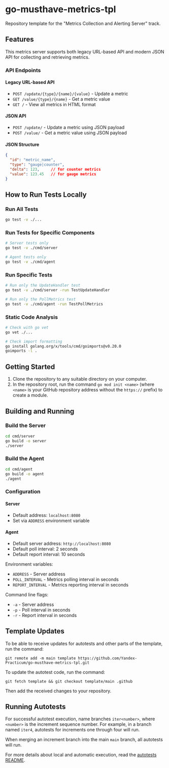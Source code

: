 # go-musthave-metrics-tpl

Repository template for the "Metrics Collection and Alerting Server" track.

## Features

This metrics server supports both legacy URL-based API and modern JSON API for collecting and retrieving metrics.

### API Endpoints

#### Legacy URL-based API
- `POST /update/{type}/{name}/{value}` - Update a metric
- `GET /value/{type}/{name}` - Get a metric value
- `GET /` - View all metrics in HTML format

#### JSON API
- `POST /update/` - Update a metric using JSON payload
- `POST /value/` - Get a metric value using JSON payload

#### JSON Structure
```json
{
  "id": "metric_name",
  "type": "gauge|counter", 
  "delta": 123,     // for counter metrics
  "value": 123.45   // for gauge metrics
}
```

## How to Run Tests Locally

### Run All Tests
```bash
go test -v ./...
```

### Run Tests for Specific Components
```bash
# Server tests only
go test -v ./cmd/server

# Agent tests only
go test -v ./cmd/agent
```

### Run Specific Tests
```bash
# Run only the UpdateHandler test
go test -v ./cmd/server -run TestUpdateHandler

# Run only the PollMetrics test
go test -v ./cmd/agent -run TestPollMetrics
```

### Static Code Analysis
```bash
# Check with go vet
go vet ./...

# Check import formatting
go install golang.org/x/tools/cmd/goimports@v0.20.0
goimports -l .
```

## Getting Started

1. Clone the repository to any suitable directory on your computer.
2. In the repository root, run the command `go mod init <name>` (where `<name>` is your GitHub repository address without the `https://` prefix) to create a module.

## Building and Running

### Build the Server
```bash
cd cmd/server
go build -o server
./server
```

### Build the Agent
```bash
cd cmd/agent  
go build -o agent
./agent
```

### Configuration

#### Server
- Default address: `localhost:8080`
- Set via `ADDRESS` environment variable

#### Agent
- Default server address: `http://localhost:8080`
- Default poll interval: 2 seconds
- Default report interval: 10 seconds

Environment variables:
- `ADDRESS` - Server address
- `POLL_INTERVAL` - Metrics polling interval in seconds
- `REPORT_INTERVAL` - Metrics reporting interval in seconds

Command line flags:
- `-a` - Server address
- `-p` - Poll interval in seconds  
- `-r` - Report interval in seconds

## Template Updates

To be able to receive updates for autotests and other parts of the template, run the command:

```
git remote add -m main template https://github.com/Yandex-Practicum/go-musthave-metrics-tpl.git
```

To update the autotest code, run the command:

```
git fetch template && git checkout template/main .github
```

Then add the received changes to your repository.

## Running Autotests

For successful autotest execution, name branches `iter<number>`, where `<number>` is the increment sequence number. For example, in a branch named `iter4`, autotests for increments one through four will run.

When merging an increment branch into the main `main` branch, all autotests will run.

For more details about local and automatic execution, read the [autotests README](https://github.com/Yandex-Practicum/go-autotests).
